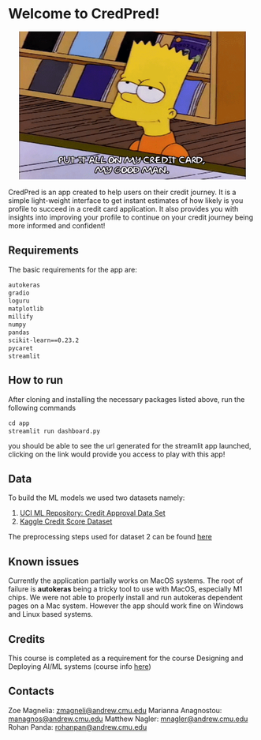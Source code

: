 # Welcome to CredPred!

<p align="center">
  <img width="460" height="300" src="cred.gif">
</p>
CredPred is an app created to help users on their credit journey. It is a simple light-weight interface to get instant estimates of how likely is you profile to succeed in a credit card application. It also provides you with insights into improving your profile to continue on your credit journey being more informed and confident!


## Requirements

The basic requirements for the app are:
```
autokeras
gradio
loguru
matplotlib
millify
numpy
pandas
scikit-learn==0.23.2
pycaret
streamlit
```

## How to run

After cloning and installing the necessary packages listed above, run the following commands
```
cd app
streamlit run dashboard.py
```
you should be able to see the url generated for the streamlit app launched, clicking on the link would provide you access to play with this app!

## Data

To build the ML models we used two datasets namely:

1. [UCI ML Repository: Credit Approval Data Set](https://archive.ics.uci.edu/ml/datasets/credit+approval)
2. [Kaggle Credit Score Dataset](https://www.kaggle.com/datasets/parisrohan/credit-score-classification)

The preprocessing steps used for dataset 2 can be found [here](https://www.kaggle.com/code/clkmuhammed/credit-score-classification-part-1-data-cleaning/notebook) 

## Known issues

Currently the application partially works on MacOS systems. The root of failure is **autokeras** being a tricky tool to use with MacOS, especially M1 chips. We were not able to properly install and run autokeras dependent pages on a Mac system. However the app should work fine on Windows and Linux based systems.

## Credits

This course is completed as a requirement for the course Designing and Deploying AI/ML systems (course info [here](https://www.coursicle.com/cmu/courses/MEG/24679/))


## Contacts

Zoe Magnelia: zmagneli@andrew.cmu.edu
Marianna Anagnostou: managnos@andrew.cmu.edu
Matthew Nagler: mnagler@andrew.cmu.edu
Rohan Panda: rohanpan@andrew.cmu.edu


